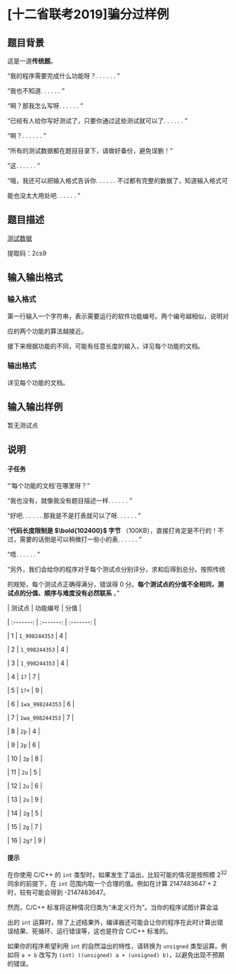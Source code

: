 # [十二省联考2019]骗分过样例

## 题目背景

这是一道**传统题**。

“我的程序需要完成什么功能呀？. . . . . . ”

“我也不知道. . . . . . ”

“啊？那我怎么写呀. . . . . . ”

“已经有人给你写好测试了，只要你通过这些测试就可以了. . . . . . ”

“啊？. . . . . . ”

“所有的测试数据都在题目目录下，请做好备份，避免误删！”

“这. . . . . . ”

“哦，我还可以把输入格式告诉你. . . . . . 不过都有完整的数据了，知道输入格式可

能也没太大用处吧. . . . . . ”

## 题目描述

[测试数据](https://pan.baidu.com/s/1vQlCPKfJKxHFuAdEUclSDQ)

提取码：2cs9 

## 输入输出格式

### 输入格式

第一行输入一个字符串，表示需要运行的软件功能编号。两个编号越相似，说明对

应的两个功能的算法越接近。

接下来根据功能的不同，可能有任意长度的输入，详见每个功能的文档。

### 输出格式

详见每个功能的文档。

## 输入输出样例

暂无测试点

## 说明

#### 子任务

“‘每个功能的文档’在哪里呀？”

“我也没有，就像我没有题目描述一样. . . . . . ”

“好吧. . . . . . 那我是不是打表就可以了呀. . . . . . ”

“**代码长度限制是 $\bold{102400}$ 字节** （$100$KB），直接打肯定是不行的！不过，需要的话倒是可以稍微打一些小的表. . . . . . ”

“唔. . . . . . ”

“另外，我们会给你的程序对于每个测试点分别评分，求和后得到总分。按照传统

的规矩，每个测试点正确得满分，错误得 $0$ 分。**每个测试点的分值不全相同，测试点的分值、顺序与难度没有必然联系** 。”

| 测试点 | 功能编号 | 分值 |

| :-------: | :-------: | :-------: |

| $1$ | $\texttt{1\_998244353}$ | $4$ |

| $2$ | $\texttt{1\_998244353}$ | $4$ |

| $3$ | $\texttt{1\_998244353}$ | $4$ |

| $4$ | $\texttt{1?}$ | $7$ |

| $5$ | $\texttt{1?+}$ | $9$ |

| $6$ | $\texttt{1wa\_998244353}$ | $6$ |

| $7$ | $\texttt{1wa\_998244353}$ | $7$ |

| $8$ | $\texttt{2p}$ | $4$ |

| $9$ | $\texttt{2p}$ | $6$ |

| $10$ | $\texttt{2p}$ | $8$ |

| $11$ | $\texttt{2u}$ | $5$ |

| $12$ | $\texttt{2u}$ | $6$ |

| $13$ | $\texttt{2u}$ | $9$ |

| $14$ | $\texttt{2g}$ | $5$ |

| $15$ | $\texttt{2g}$ | $7$ |

| $16$ | $\texttt{2g?}$ | $9$ |

#### 提示

在你使用 C/C++ 的 `int` 类型时，如果发生了溢出，比较可能的情况是按照模 $2^{32}$ 同余的前提下，在 `int` 范围内取一个合理的值。例如在计算 $2147483647 + 2$ 时，较有可能会得到 -$2147483647$。

然而，C/C++ 标准将这种情况归类为“未定义行为”。当你的程序试图计算会溢

出的 `int` 运算时，除了上述结果外，编译器还可能会让你的程序在此时计算出错误结果、死循环、运行错误等，这也是符合 C/C++ 标准的。

如果你的程序希望利用 `int` 的自然溢出的特性，请转换为 `unsigned` 类型运算。例如将 `a + b` 改写为 `(int) ((unsigned) a + (unsigned) b)`，以避免出现不预期的错误。

